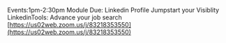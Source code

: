 Events:1pm-2:30pm
Module Due:
Linkedin Profile Jumpstart your Visiblity
LinkedinTools: Advance your job search
[https://us02web.zoom.us/j/83218353550](https://us02web.zoom.us/j/83218353550)
